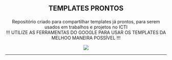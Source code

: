 ## <p align="center">TEMPLATES PRONTOS </p>

<p align="center">
   Repositório criado para compartilhar templates já prontos, para serem usados em trabalhos e projetos no ICTI
   <br>
   !!! UTILIZE AS FERRAMENTAS DO GOOGLE PARA USAR OS TEMPLATES DA MELHOO MANEIRA POSSÍVEL !!!
   
  
   </p>
 <p align="center">
  <img src="https://pa1.narvii.com/6528/46f16974a996ce82e6ed5a581f9d7e13e544ddc0_00.gif">
    </p>
    
----
